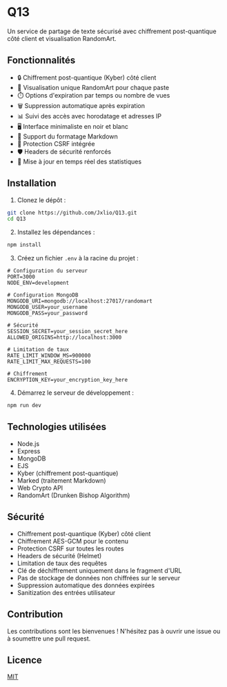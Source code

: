 # Q13

Un service de partage de texte sécurisé avec chiffrement post-quantique côté client et visualisation RandomArt.

## Fonctionnalités

- 🔒 Chiffrement post-quantique (Kyber) côté client
- 🎨 Visualisation unique RandomArt pour chaque paste
- ⏱️ Options d'expiration par temps ou nombre de vues
- 🗑️ Suppression automatique après expiration
- 📊 Suivi des accès avec horodatage et adresses IP
- 🖥️ Interface minimaliste en noir et blanc
- 📝 Support du formatage Markdown
- 🔐 Protection CSRF intégrée
- 🛡️ Headers de sécurité renforcés
- 🔄 Mise à jour en temps réel des statistiques

## Installation

1. Clonez le dépôt :
```bash
git clone https://github.com/Jxlio/Q13.git
cd Q13
```

2. Installez les dépendances :
```bash
npm install
```

3. Créez un fichier `.env` à la racine du projet :
```env
# Configuration du serveur
PORT=3000
NODE_ENV=development

# Configuration MongoDB
MONGODB_URI=mongodb://localhost:27017/randomart
MONGODB_USER=your_username
MONGODB_PASS=your_password

# Sécurité
SESSION_SECRET=your_session_secret_here
ALLOWED_ORIGINS=http://localhost:3000

# Limitation de taux
RATE_LIMIT_WINDOW_MS=900000
RATE_LIMIT_MAX_REQUESTS=100

# Chiffrement
ENCRYPTION_KEY=your_encryption_key_here
```

4. Démarrez le serveur de développement :
```bash
npm run dev
```

## Technologies utilisées

- Node.js
- Express
- MongoDB
- EJS
- Kyber (chiffrement post-quantique)
- Marked (traitement Markdown)
- Web Crypto API
- RandomArt (Drunken Bishop Algorithm)

## Sécurité

- Chiffrement post-quantique (Kyber) côté client
- Chiffrement AES-GCM pour le contenu
- Protection CSRF sur toutes les routes
- Headers de sécurité (Helmet)
- Limitation de taux des requêtes
- Clé de déchiffrement uniquement dans le fragment d'URL
- Pas de stockage de données non chiffrées sur le serveur
- Suppression automatique des données expirées
- Sanitization des entrées utilisateur

## Contribution

Les contributions sont les bienvenues ! N'hésitez pas à ouvrir une issue ou à soumettre une pull request.

## Licence

[MIT](LICENSE) 